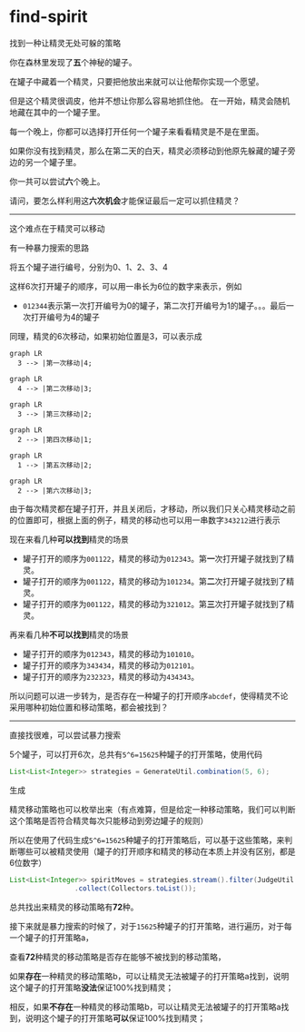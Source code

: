 # find-spirit
找到一种让精灵无处可躲的策略

你在森林里发现了**五**个神秘的罐子。

在罐子中藏着一个精灵，只要把他放出来就可以让他帮你实现一个愿望。

但是这个精灵很调皮，他并不想让你那么容易地抓住他。
在一开始，精灵会随机地藏在其中的一个罐子里。

每一个晚上，你都可以选择打开任何一个罐子来看看精灵是不是在里面。

如果你没有找到精灵，那么在第二天的白天，精灵必须移动到他原先躲藏的罐子旁边的另一个罐子里。

你一共可以尝试**六**个晚上。

请问，要怎么样利用这**六次机会**才能保证最后一定可以抓住精灵？

---

这个难点在于精灵可以移动

有一种暴力搜索的思路

将五个罐子进行编号，分别为0、1、2、3、4

这样6次打开罐子的顺序，可以用一串长为6位的数字来表示，例如

* `012344`表示第一次打开编号为0的罐子，第二次打开编号为1的罐子。。。最后一次打开编号为4的罐子

同理，精灵的6次移动，如果初始位置是3，可以表示成

```mermaid
graph LR
  3 --> |第一次移动|4;
```

```mermaid
graph LR
  4 --> |第二次移动|3;
```

```mermaid
graph LR
  3 --> |第三次移动|2;
```

```mermaid
graph LR
  2 --> |第四次移动|1;
```

```mermaid
graph LR
  1 --> |第五次移动|2;
```

```mermaid
graph LR
  2 --> |第六次移动|3;
```

由于每次精灵都在罐子打开，并且关闭后，才移动，所以我们只关心精灵移动之前的位置即可，根据上面的例子，精灵的移动也可以用一串数字`343212`进行表示

现在来看几种**可以找到**精灵的场景

* 罐子打开的顺序为`001122`，精灵的移动为`012343`。第**一**次打开罐子就找到了精灵。
* 罐子打开的顺序为`001122`，精灵的移动为`101234`。第**二**次打开罐子就找到了精灵。
* 罐子打开的顺序为`001122`，精灵的移动为`321012`。第**三**次打开罐子就找到了精灵。

再来看几种**不可以找到**精灵的场景

* 罐子打开的顺序为`012343`，精灵的移动为`101010`。
* 罐子打开的顺序为`343434`，精灵的移动为`012101`。
* 罐子打开的顺序为`232323`，精灵的移动为`434343`。

所以问题可以进一步转为，是否存在一种罐子的打开顺序`abcdef`，使得精灵不论采用哪种初始位置和移动策略，都会被找到？

---

直接找很难，可以尝试暴力搜索

5个罐子，可以打开6次，总共有`5^6=15625`种罐子的打开策略，使用代码

```java
List<List<Integer>> strategies = GenerateUtil.combination(5, 6);
```

生成

精灵移动策略也可以枚举出来（有点难算，但是给定一种移动策略，我们可以判断这个策略是否符合精灵每次只能移动到旁边罐子的规则）

所以在使用了代码生成`5^6=15625`种罐子的打开策略后，可以基于这些策略，来判断哪些可以被精灵使用（罐子的打开顺序和精灵的移动在本质上并没有区别，都是6位数字）

```java
List<List<Integer>> spiritMoves = strategies.stream().filter(JudgeUtil::isSpiritMove)
				.collect(Collectors.toList());
```

总共找出来精灵的移动策略有**72**种。

接下来就是暴力搜索的时候了，对于`15625`种罐子的打开策略，进行遍历，对于每一个罐子的打开策略a，

查看**72**种精灵的移动策略是否存在能够不被找到的移动策略，

如果**存在**一种精灵的移动策略b，可以让精灵无法被罐子的打开策略a找到，说明这个罐子的打开策略**没法**保证100%找到精灵；

相反，如果**不存在**一种精灵的移动策略b，可以让精灵无法被罐子的打开策略a找到，说明这个罐子的打开策略**可以**保证100%找到精灵；

